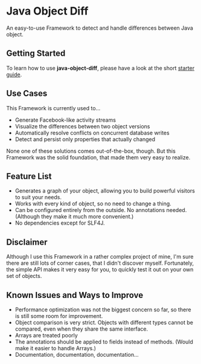 # Java Object Diff

An easy-to-use Framework to detect and handle differences between Java object.

## Getting Started

To learn how to use **java-object-diff**, please have a look at the short [starter guide](https://github.com/SQiShER/java-object-diff/wiki/Getting-Started).

## Use Cases

This Framework is currently used to…

* Generate Facebook-like activity streams
* Visualize the differences between two object versions
* Automatically resolve conflicts on concurrent database writes
* Detect and persist only properties that actually changed

None one of these solutions comes out-of-the-box, though. But this Framework was the solid foundation, that made them very easy to realize.

## Feature List

* Generates a graph of your object, allowing you to build powerful visitors to suit your needs.
* Works with every kind of object, so no need to change a thing.
* Can be configured entirely from the outside. No annotations needed. (Although they make it much more convenient.)
* No dependencies except for SLF4J.

## Disclaimer

Although I use this Framework in a rather complex project of mine, I'm sure there are still lots of corner cases, that I didn't discover myself. Fortunately, the simple API makes it very easy for you, to quickly test it out on your own set of objects.

## Known Issues and Ways to Improve

* Performance optimization was not the biggest concern so far, so there is still some room for improvement.
* Object comparison is very strict. Objects with different types cannot be compared, even when they share the same interface.
* Arrays are treated poorly
* The annotations should be applied to fields instead of methods. (Would make it easier to handle Arrays.)
* Documentation, documentation, documentation...
